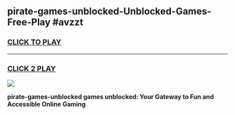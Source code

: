 
## pirate-games-unblocked-Unblocked-Games-Free-Play #avzzt
<h3>
<a href="https://us.freeplayer.one?title=pirate-games-unblocked&ref=9M">CLICK TO PLAY</a></h3>
<hr>

<h3>
<a href="https://us.freeplayer.one?title=pirate-games-unblocked&ref=9M">CLICK 2 PLAY</a>
  
</h3>

<a href="https://us.freeplayer.one?title=pirate-games-unblocked&ref=9M"><img src="https://clearcache.store/games.png"></a>


**pirate-games-unblocked games unblocked: Your Gateway to Fun and Accessible Online Gaming**
